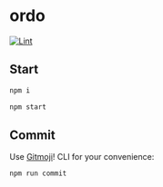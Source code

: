 # ordo

[![Lint](https://github.com/ordo-pink/super-duper-computing-machine/actions/workflows/lint.yml/badge.svg?branch=main)](https://github.com/ordo-pink/super-duper-computing-machine/actions/workflows/lint.yml)

## Start

```sh
npm i
```

```sh
npm start
```

## Commit

Use [Gitmoji](https://gitmoji.dev)! CLI for your convenience:

```sh
npm run commit
```
